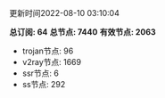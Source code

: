 更新时间2022-08-10 03:10:04

**总订阅: 64**
**总节点: 7440**
**有效节点: 2063**
- trojan节点: 96
- v2ray节点: 1669
- ssr节点: 6
- ss节点: 292
